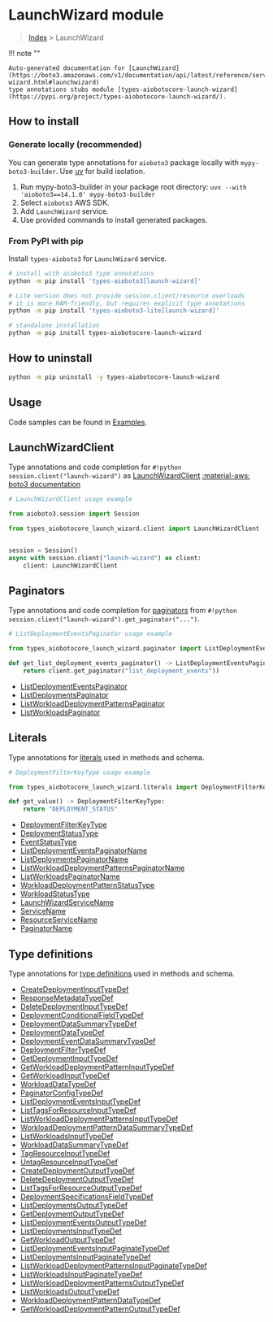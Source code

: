 # LaunchWizard module

> [Index](../README.md) > LaunchWizard


!!! note ""

    Auto-generated documentation for [LaunchWizard](https://boto3.amazonaws.com/v1/documentation/api/latest/reference/services/launch-wizard.html#launchwizard)
    type annotations stubs module [types-aiobotocore-launch-wizard](https://pypi.org/project/types-aiobotocore-launch-wizard/).

## How to install

### Generate locally (recommended)

You can generate type annotations for `aioboto3` package locally with `mypy-boto3-builder`.
Use [uv](https://docs.astral.sh/uv/getting-started/installation/) for build isolation.

1. Run mypy-boto3-builder in your package root directory: `uvx --with 'aioboto3==14.1.0' mypy-boto3-builder`
1. Select `aioboto3` AWS SDK.
1. Add `LaunchWizard` service.
1. Use provided commands to install generated packages.



### From PyPI with pip

Install `types-aioboto3` for `LaunchWizard` service.

```bash
# install with aioboto3 type annotations
python -m pip install 'types-aioboto3[launch-wizard]'

# Lite version does not provide session.client/resource overloads
# it is more RAM-friendly, but requires explicit type annotations
python -m pip install 'types-aioboto3-lite[launch-wizard]'

# standalone installation
python -m pip install types-aiobotocore-launch-wizard
```



## How to uninstall

```bash
python -m pip uninstall -y types-aiobotocore-launch-wizard
```

## Usage

Code samples can be found in [Examples](./usage.md).

## LaunchWizardClient

Type annotations and code completion for  `#!python session.client("launch-wizard")` as [LaunchWizardClient](./client.md)
[:material-aws: boto3 documentation](https://boto3.amazonaws.com/v1/documentation/api/latest/reference/services/launch-wizard.html#LaunchWizard.Client)

```python
# LaunchWizardClient usage example

from aioboto3.session import Session

from types_aiobotocore_launch_wizard.client import LaunchWizardClient


session = Session()
async with session.client("launch-wizard") as client:
    client: LaunchWizardClient
```


## Paginators

Type annotations and code completion for
[paginators](./paginators.md)
from `#!python session.client("launch-wizard").get_paginator("...")`.

```python
# ListDeploymentEventsPaginator usage example

from types_aiobotocore_launch_wizard.paginator import ListDeploymentEventsPaginator

def get_list_deployment_events_paginator() -> ListDeploymentEventsPaginator:
    return client.get_paginator("list_deployment_events"))
```

- [ListDeploymentEventsPaginator](./paginators.md#listdeploymenteventspaginator)
- [ListDeploymentsPaginator](./paginators.md#listdeploymentspaginator)
- [ListWorkloadDeploymentPatternsPaginator](./paginators.md#listworkloaddeploymentpatternspaginator)
- [ListWorkloadsPaginator](./paginators.md#listworkloadspaginator)








## Literals

Type annotations for [literals](./literals.md) used in methods and schema.

```python
# DeploymentFilterKeyType usage example

from types_aiobotocore_launch_wizard.literals import DeploymentFilterKeyType

def get_value() -> DeploymentFilterKeyType:
    return "DEPLOYMENT_STATUS"
```

- [DeploymentFilterKeyType](./literals.md#deploymentfilterkeytype)
- [DeploymentStatusType](./literals.md#deploymentstatustype)
- [EventStatusType](./literals.md#eventstatustype)
- [ListDeploymentEventsPaginatorName](./literals.md#listdeploymenteventspaginatorname)
- [ListDeploymentsPaginatorName](./literals.md#listdeploymentspaginatorname)
- [ListWorkloadDeploymentPatternsPaginatorName](./literals.md#listworkloaddeploymentpatternspaginatorname)
- [ListWorkloadsPaginatorName](./literals.md#listworkloadspaginatorname)
- [WorkloadDeploymentPatternStatusType](./literals.md#workloaddeploymentpatternstatustype)
- [WorkloadStatusType](./literals.md#workloadstatustype)
- [LaunchWizardServiceName](./literals.md#launchwizardservicename)
- [ServiceName](./literals.md#servicename)
- [ResourceServiceName](./literals.md#resourceservicename)
- [PaginatorName](./literals.md#paginatorname)




## Type definitions

Type annotations for [type definitions](./type_defs.md) used in methods and schema.

- [CreateDeploymentInputTypeDef](./type_defs.md#createdeploymentinputtypedef)
- [ResponseMetadataTypeDef](./type_defs.md#responsemetadatatypedef)
- [DeleteDeploymentInputTypeDef](./type_defs.md#deletedeploymentinputtypedef)
- [DeploymentConditionalFieldTypeDef](./type_defs.md#deploymentconditionalfieldtypedef)
- [DeploymentDataSummaryTypeDef](./type_defs.md#deploymentdatasummarytypedef)
- [DeploymentDataTypeDef](./type_defs.md#deploymentdatatypedef)
- [DeploymentEventDataSummaryTypeDef](./type_defs.md#deploymenteventdatasummarytypedef)
- [DeploymentFilterTypeDef](./type_defs.md#deploymentfiltertypedef)
- [GetDeploymentInputTypeDef](./type_defs.md#getdeploymentinputtypedef)
- [GetWorkloadDeploymentPatternInputTypeDef](./type_defs.md#getworkloaddeploymentpatterninputtypedef)
- [GetWorkloadInputTypeDef](./type_defs.md#getworkloadinputtypedef)
- [WorkloadDataTypeDef](./type_defs.md#workloaddatatypedef)
- [PaginatorConfigTypeDef](./type_defs.md#paginatorconfigtypedef)
- [ListDeploymentEventsInputTypeDef](./type_defs.md#listdeploymenteventsinputtypedef)
- [ListTagsForResourceInputTypeDef](./type_defs.md#listtagsforresourceinputtypedef)
- [ListWorkloadDeploymentPatternsInputTypeDef](./type_defs.md#listworkloaddeploymentpatternsinputtypedef)
- [WorkloadDeploymentPatternDataSummaryTypeDef](./type_defs.md#workloaddeploymentpatterndatasummarytypedef)
- [ListWorkloadsInputTypeDef](./type_defs.md#listworkloadsinputtypedef)
- [WorkloadDataSummaryTypeDef](./type_defs.md#workloaddatasummarytypedef)
- [TagResourceInputTypeDef](./type_defs.md#tagresourceinputtypedef)
- [UntagResourceInputTypeDef](./type_defs.md#untagresourceinputtypedef)
- [CreateDeploymentOutputTypeDef](./type_defs.md#createdeploymentoutputtypedef)
- [DeleteDeploymentOutputTypeDef](./type_defs.md#deletedeploymentoutputtypedef)
- [ListTagsForResourceOutputTypeDef](./type_defs.md#listtagsforresourceoutputtypedef)
- [DeploymentSpecificationsFieldTypeDef](./type_defs.md#deploymentspecificationsfieldtypedef)
- [ListDeploymentsOutputTypeDef](./type_defs.md#listdeploymentsoutputtypedef)
- [GetDeploymentOutputTypeDef](./type_defs.md#getdeploymentoutputtypedef)
- [ListDeploymentEventsOutputTypeDef](./type_defs.md#listdeploymenteventsoutputtypedef)
- [ListDeploymentsInputTypeDef](./type_defs.md#listdeploymentsinputtypedef)
- [GetWorkloadOutputTypeDef](./type_defs.md#getworkloadoutputtypedef)
- [ListDeploymentEventsInputPaginateTypeDef](./type_defs.md#listdeploymenteventsinputpaginatetypedef)
- [ListDeploymentsInputPaginateTypeDef](./type_defs.md#listdeploymentsinputpaginatetypedef)
- [ListWorkloadDeploymentPatternsInputPaginateTypeDef](./type_defs.md#listworkloaddeploymentpatternsinputpaginatetypedef)
- [ListWorkloadsInputPaginateTypeDef](./type_defs.md#listworkloadsinputpaginatetypedef)
- [ListWorkloadDeploymentPatternsOutputTypeDef](./type_defs.md#listworkloaddeploymentpatternsoutputtypedef)
- [ListWorkloadsOutputTypeDef](./type_defs.md#listworkloadsoutputtypedef)
- [WorkloadDeploymentPatternDataTypeDef](./type_defs.md#workloaddeploymentpatterndatatypedef)
- [GetWorkloadDeploymentPatternOutputTypeDef](./type_defs.md#getworkloaddeploymentpatternoutputtypedef)

